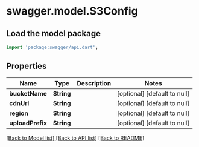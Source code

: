 # swagger.model.S3Config

## Load the model package
```dart
import 'package:swagger/api.dart';
```

## Properties
Name | Type | Description | Notes
------------ | ------------- | ------------- | -------------
**bucketName** | **String** |  | [optional] [default to null]
**cdnUrl** | **String** |  | [optional] [default to null]
**region** | **String** |  | [optional] [default to null]
**uploadPrefix** | **String** |  | [optional] [default to null]

[[Back to Model list]](../README.md#documentation-for-models) [[Back to API list]](../README.md#documentation-for-api-endpoints) [[Back to README]](../README.md)



